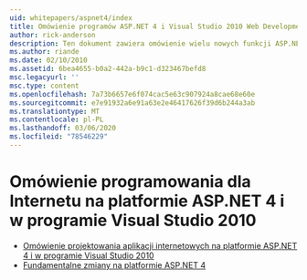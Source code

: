 ```yaml
---
uid: whitepapers/aspnet4/index
title: Omówienie programów ASP.NET 4 i Visual Studio 2010 Web Development | Microsoft Docs
author: rick-anderson
description: Ten dokument zawiera omówienie wielu nowych funkcji ASP.NET, które znajdują się w the.NET Framework 4 i w programie Visual Studio 2010.
ms.author: riande
ms.date: 02/10/2010
ms.assetid: 6bea4655-b0a2-442a-b9c1-d323467befd8
msc.legacyurl: ''
msc.type: content
ms.openlocfilehash: 7a73b6657e6f074cac5e63c907924a8cae68e60e
ms.sourcegitcommit: e7e91932a6e91a63e2e46417626f39d6b244a3ab
ms.translationtype: MT
ms.contentlocale: pl-PL
ms.lasthandoff: 03/06/2020
ms.locfileid: "78546229"
---
```

# <a name="aspnet-4-and-visual-studio-2010-web-development-overview"></a>Omówienie programowania dla Internetu na platformie ASP.NET 4 i w programie Visual Studio 2010

- [Omówienie projektowania aplikacji internetowych na platformie ASP.NET 4 i w programie Visual Studio 2010](overview.md)
- [Fundamentalne zmiany na platformie ASP.NET 4](breaking-changes.md)
